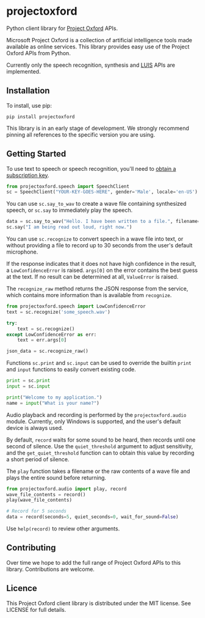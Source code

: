 projectoxford
=============

Python client library for [Project Oxford](https://projectoxford.ai/) APIs.

Microsoft Project Oxford is a collection of artificial intelligence tools made available as online services. This library provides easy use of the Project Oxford APIs from Python.

Currently only the speech recognition, synthesis and [LUIS](https://luis.ai/) APIs are implemented.

Installation
------------

To install, use pip:

```
pip install projectoxford
```

This library is in an early stage of development. We strongly recommend pinning all references to the specific version you are using.

Getting Started
---------------

To use text to speech or speech recognition, you'll need to [obtain a subscription key](https://projectoxford.ai/speech). 

```python
from projectoxford.speech import SpeechClient
sc = SpeechClient("YOUR-KEY-GOES-HERE", gender='Male', locale='en-US')
```

You can use `sc.say_to_wav` to create a wave file containing synthesized speech, or `sc.say` to immediately play the speech.

```python
data = sc.say_to_wav("Hello. I have been written to a file.", filename="test.wav")
sc.say("I am being read out loud, right now.")
```

You can use `sc.recognize` to convert speech in a wave file into text, or without providing a file to record up to 30 seconds from the user's default microphone.

If the response indicates that it does not have high confidence in the result, a `LowConfidenceError` is raised. `args[0]` on the error contains the best guess at the text. If no result can be determined at all, `ValueError` is raised.

The `recognize_raw` method returns the JSON response from the service, which contains more information than is available from `recognize`.

```python
from projectoxford.speech import LowConfidenceError
text = sc.recognize('some_speech.wav')

try:
    text = sc.recognize()
except LowConfidenceError as err:
    text = err.args[0]

json_data = sc.recognize_raw()
```

Functions `sc.print` and `sc.input` can be used to override the builtin `print` and `input` functions to easily convert existing code.

```python
print = sc.print
input = sc.input

print("Welcome to my application.")
name = input("What is your name?")
```

Audio playback and recording is performed by the `projectoxford.audio` module. Currently, only Windows is supported, and the user's default device is always used.

By default, `record` waits for some sound to be heard, then records until one second of silence. Use the `quiet_threshold` argument to adjust sensitivity, and the `get_quiet_threshold` function can to obtain this value by recording a short period of silence.

The `play` function takes a filename or the raw contents of a wave file and plays the entire sound before returning.

```python
from projectoxford.audio import play, record
wave_file_contents = record()
play(wave_file_contents)

# Record for 5 seconds
data = record(seconds=5, quiet_seconds=0, wait_for_sound=False)
```

Use `help(record)` to review other arguments.

Contributing
------------

Over time we hope to add the full range of Project Oxford APIs to this library. Contributions are welcome.

Licence
-------

This Project Oxford client library is distributed under the MIT license. See LICENSE for full details.
